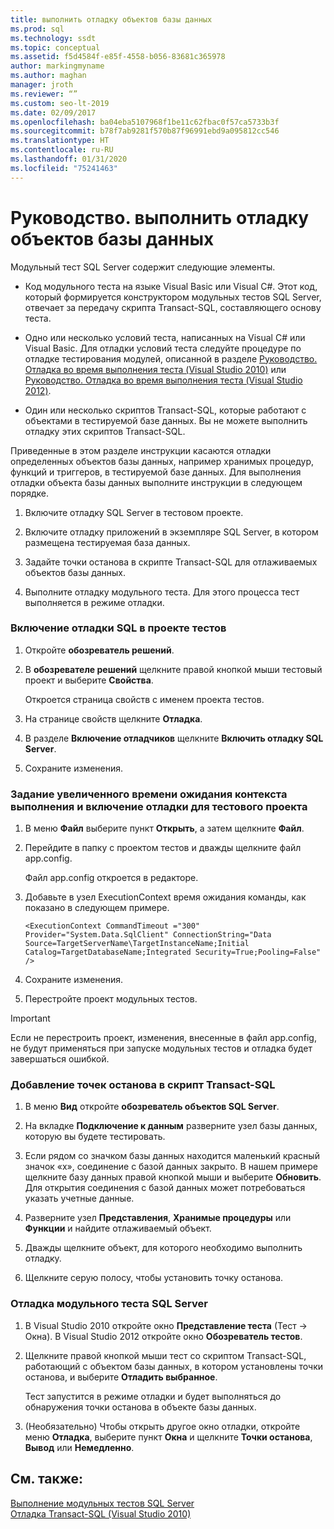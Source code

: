 ```yaml
---
title: выполнить отладку объектов базы данных
ms.prod: sql
ms.technology: ssdt
ms.topic: conceptual
ms.assetid: f5d4584f-e85f-4558-b056-83681c365978
author: markingmyname
ms.author: maghan
manager: jroth
ms.reviewer: “”
ms.custom: seo-lt-2019
ms.date: 02/09/2017
ms.openlocfilehash: ba04eba5107968f1be11c62fbac0f57ca5733b3f
ms.sourcegitcommit: b78f7ab9281f570b87f96991ebd9a095812cc546
ms.translationtype: HT
ms.contentlocale: ru-RU
ms.lasthandoff: 01/31/2020
ms.locfileid: "75241463"
---
```

# <a name="how-to--debug-database-objects"></a>Руководство.  выполнить отладку объектов базы данных

Модульный тест SQL Server содержит следующие элементы.  
  
-   Код модульного теста на языке Visual Basic или Visual C\#. Этот код, который формируется конструктором модульных тестов SQL Server, отвечает за передачу скрипта Transact\-SQL, составляющего основу теста.  
  
-   Одно или несколько условий теста, написанных на Visual C\# или Visual Basic. Для отладки условий теста следуйте процедуре по отладке тестирования модулей, описанной в разделе [Руководство. Отладка во время выполнения теста (Visual Studio 2010)](https://msdn.microsoft.com/library/ms182484(VS.100).aspx) или [Руководство. Отладка во время выполнения теста (Visual Studio 2012)](https://msdn.microsoft.com/library/ms182484.aspx).  
  
-   Один или несколько скриптов Transact\-SQL, которые работают с объектами в тестируемой базе данных. Вы не можете выполнить отладку этих скриптов Transact\-SQL.  
  
Приведенные в этом разделе инструкции касаются отладки определенных объектов базы данных, например хранимых процедур, функций и триггеров, в тестируемой базе данных. Для выполнения отладки объекта базы данных выполните инструкции в следующем порядке.  
  
1.  Включите отладку SQL Server в тестовом проекте.  
  
2.  Включите отладку приложений в экземпляре SQL Server, в котором размещена тестируемая база данных.  
  
3.  Задайте точки останова в скрипте Transact\-SQL для отлаживаемых объектов базы данных.  
  
4.  Выполните отладку модульного теста. Для этого процесса тест выполняется в режиме отладки.  
  
### <a name="to-enable-sql-debugging-on-your-test-project"></a>Включение отладки SQL в проекте тестов  
  
1.  Откройте **обозреватель решений**.  
  
2.  В **обозревателе решений** щелкните правой кнопкой мыши тестовый проект и выберите **Свойства**.  
  
    Откроется страница свойств с именем проекта тестов.  
  
3.  На странице свойств щелкните **Отладка**.  
  
4.  В разделе **Включение отладчиков** щелкните **Включить отладку SQL Server**.  
  
5.  Сохраните изменения.  
  
### <a name="to-set-an-increased-execution-context-timeout-to-enable-debugging-for-your-test-project"></a>Задание увеличенного времени ожидания контекста выполнения и включение отладки для тестового проекта  
  
1.  В меню **Файл** выберите пункт **Открыть**, а затем щелкните **Файл**.  
  
2.  Перейдите в папку с проектом тестов и дважды щелкните файл app.config.  
  
    Файл app.config откроется в редакторе.  
  
3.  Добавьте в узел ExecutionContext время ожидания команды, как показано в следующем примере.  
  
    ```  
    <ExecutionContext CommandTimeout ="300" Provider="System.Data.SqlClient" ConnectionString="Data Source=TargetServerName\TargetInstanceName;Initial Catalog=TargetDatabaseName;Integrated Security=True;Pooling=False" />  
    ```  
  
4.  Сохраните изменения.  
  
5.  Перестройте проект модульных тестов.  
  
> [!IMPORTANT]  
> Если не перестроить проект, изменения, внесенные в файл app.config, не будут применяться при запуске модульных тестов и отладка будет завершаться ошибкой.  
  
### <a name="to-add-breakpoints-to-your-transact-sql-script"></a>Добавление точек останова в скрипт Transact\-SQL  
  
1.  В меню **Вид** откройте **обозреватель объектов SQL Server**.  
  
2.  На вкладке **Подключение к данным** разверните узел базы данных, которую вы будете тестировать.  
  
3.  Если рядом со значком базы данных находится маленький красный значок «x», соединение с базой данных закрыто. В нашем примере щелкните базу данных правой кнопкой мыши и выберите **Обновить**. Для открытия соединения с базой данных может потребоваться указать учетные данные.  
  
4.  Разверните узел **Представления**, **Хранимые процедуры** или **Функции** и найдите отлаживаемый объект.  
  
5.  Дважды щелкните объект, для которого необходимо выполнить отладку.  
  
6.  Щелкните серую полосу, чтобы установить точку останова.  
  
### <a name="to-debug-your-sql-server-unit-test"></a>Отладка модульного теста SQL Server  
  
1.  В Visual Studio 2010 откройте окно **Представление теста** (Тест -> Окна). В Visual Studio 2012 откройте окно **Обозреватель тестов**.  
  
2.  Щелкните правой кнопкой мыши тест со скриптом Transact\-SQL, работающий с объектом базы данных, в котором установлены точки останова, и выберите **Отладить выбранное**.  
  
    Тест запустится в режиме отладки и будет выполняться до обнаружения точки останова в объекте базы данных.  
  
3.  (Необязательно) Чтобы открыть другое окно отладки, откройте меню **Отладка**, выберите пункт **Окна** и щелкните **Точки останова**, **Вывод** или **Немедленно**.  
  
## <a name="see-also"></a>См. также:  
[Выполнение модульных тестов SQL Server](../ssdt/running-sql-server-unit-tests.md)  
[Отладка Transact-SQL (Visual Studio 2010)](https://go.microsoft.com/fwlink/?LinkId=163975)  
  
